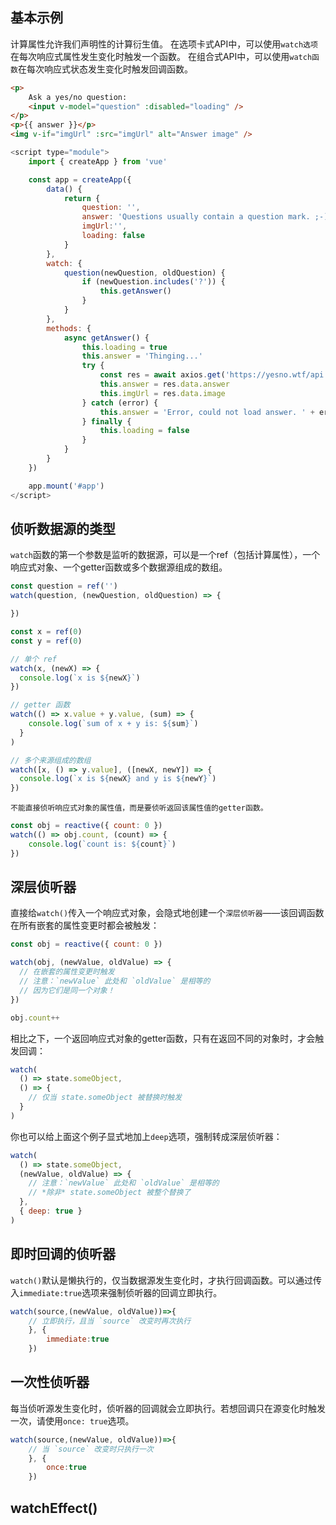 ## 基本示例
计算属性允许我们声明性的计算衍生值。
在选项卡式API中，可以使用`watch选项`在每次响应式属性发生变化时触发一个函数。
在组合式API中，可以使用`watch函数`在每次响应式状态发生变化时触发回调函数。

```html
<p>
    Ask a yes/no question:
    <input v-model="question" :disabled="loading" />
</p>
<p>{{ answer }}</p>
<img v-if="imgUrl" :src="imgUrl" alt="Answer image" />
```

```js
<script type="module">
    import { createApp } from 'vue'

    const app = createApp({
        data() {
            return {
                question: '',
                answer: 'Questions usually contain a question mark. ;-)',
                imgUrl:'',
                loading: false
            }
        },
        watch: {
            question(newQuestion, oldQuestion) {
                if (newQuestion.includes('?')) {
                    this.getAnswer()
                }
            }
        },
        methods: {
            async getAnswer() {
                this.loading = true
                this.answer = 'Thinging...'
                try {
                    const res = await axios.get('https://yesno.wtf/api')
                    this.answer = res.data.answer
                    this.imgUrl = res.data.image
                } catch (error) {
                    this.answer = 'Error, could not load answer. ' + error
                } finally {
                    this.loading = false
                }
            }
        }
    })

    app.mount('#app')
</script>
```

## 侦听数据源的类型
`watch`函数的第一个参数是监听的数据源，可以是一个ref（包括计算属性），一个响应式对象、一个getter函数或多个数据源组成的数组。

```js
const question = ref('')
watch(question, (newQuestion, oldQuestion) => {

})

const x = ref(0)
const y = ref(0)

// 单个 ref
watch(x, (newX) => {
  console.log(`x is ${newX}`)
})

// getter 函数
watch(() => x.value + y.value, (sum) => {
    console.log(`sum of x + y is: ${sum}`)
  }
)

// 多个来源组成的数组
watch([x, () => y.value], ([newX, newY]) => {
  console.log(`x is ${newX} and y is ${newY}`)
})
```

`不能直接侦听响应式对象的属性值，而是要侦听返回该属性值的getter函数。`

```js
const obj = reactive({ count: 0 })
watch(() => obj.count, (count) => {
    console.log(`count is: ${count}`)
})
```

## 深层侦听器
直接给`watch()`传入一个响应式对象，会隐式地创建一个`深层侦听器`——该回调函数在所有嵌套的属性变更时都会被触发：

```js
const obj = reactive({ count: 0 })

watch(obj, (newValue, oldValue) => {
  // 在嵌套的属性变更时触发
  // 注意：`newValue` 此处和 `oldValue` 是相等的
  // 因为它们是同一个对象！
})

obj.count++
```

相比之下，一个返回响应式对象的getter函数，只有在返回不同的对象时，才会触发回调：

```js
watch(
  () => state.someObject,
  () => {
    // 仅当 state.someObject 被替换时触发
  }
)

```

你也可以给上面这个例子显式地加上`deep`选项，强制转成深层侦听器：

```js
watch(
  () => state.someObject,
  (newValue, oldValue) => {
    // 注意：`newValue` 此处和 `oldValue` 是相等的
    // *除非* state.someObject 被整个替换了
  },
  { deep: true }
)
```

## 即时回调的侦听器
`watch()`默认是懒执行的，仅当数据源发生变化时，才执行回调函数。可以通过传入`immediate:true`选项来强制侦听器的回调立即执行。

```js
watch(source,(newValue, oldValue))=>{
    // 立即执行，且当 `source` 改变时再次执行
    }, {
        immediate:true
    })
```

## 一次性侦听器
每当侦听源发生变化时，侦听器的回调就会立即执行。若想回调只在源变化时触发一次，请使用`once: true`选项。

```js
watch(source,(newValue, oldValue))=>{
    // 当 `source` 改变时只执行一次
    }, {
        once:true
    })
```

## watchEffect()





